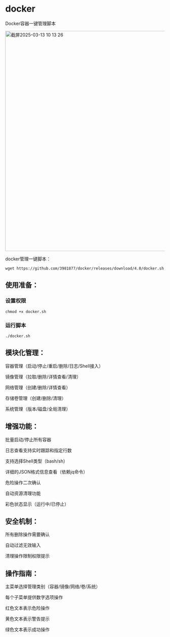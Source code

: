 # docker
Docker容器一键管理脚本

<img width="697" alt="截屏2025-03-13 10 13 26" src="https://github.com/user-attachments/assets/41b833ac-2d99-48e1-abf8-5ffae52e6c99" />

docker管理一键脚本：
```
wget https://github.com/3981877/docker/releases/download/4.0/docker.sh
```
## 使用准备：

### 设置权限
```
chmod +x docker.sh
```
### 运行脚本
```
./docker.sh
```

## 模块化管理：
容器管理（启动/停止/重启/删除/日志/Shell接入）

镜像管理（拉取/删除/详情查看/清理）

网络管理（创建/删除/详情查看）

存储卷管理（创建/删除/清理）

系统管理（版本/磁盘/全局清理）

## 增强功能：
批量启动/停止所有容器

日志查看支持实时跟踪和指定行数

支持选择Shell类型（bash/sh）

详细的JSON格式信息查看（依赖jq命令）

危险操作二次确认

自动资源清理功能

彩色状态显示（运行中/已停止）

## 安全机制：
所有删除操作需要确认

自动过滤无效输入

清理操作限制权限提示

## 操作指南：
主菜单选择管理类别（容器/镜像/网络/卷/系统）

每个子菜单提供数字选项操作

红色文本表示危险操作

黄色文本表示警告提示

绿色文本表示成功操作
